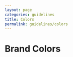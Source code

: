```yaml
---
layout: page
categories: guidelines
title: Colors
permalink: guidelines/colors
---
```


<h1>Brand Colors</h1>
